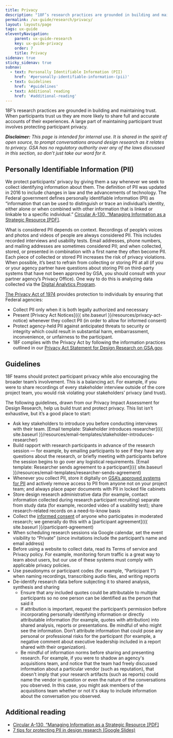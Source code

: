 ```yaml
---
title: Privacy
description: "18F’s research practices are grounded in building and maintaining trust with research participants, a large part of which is protecting their privacy."
permalink: /ux-guide/research/privacy/
layout: layouts/page
tags: ux-guide
eleventyNavigation: 
    parent: ux-guide-research
    key: ux-guide-privacy
    order: 7
    title: Privacy
sidenav: true
sticky_sidenav: true
subnav:
  - text: Personally Identifiable Information (PII)
    href: '#personally-identifiable-information-(pii)'
  - text: Guidelines
    href: '#guidelines'
  - text: Additional reading
    href: '#additional-reading'
---
```


18F’s research practices are grounded in building and maintaining trust.  When participants trust us they are more likely to share full and accurate accounts of their experiences. A large part of maintaining participant trust involves protecting participant privacy.

***Disclaimer:*** *This page is intended for internal use. It is shared in the spirit of open source, to prompt conversations around design research as it relates to privacy. GSA has no regulatory authority over any of the laws discussed in this section, so don’t just take our word for it.*


## Personally Identifiable Information (PII)

We protect participants’ privacy by giving them a say whenever we seek to collect identifying information about them. The definition of PII was updated in 2016 to include changes in law and the advancements of technology. The Federal government defines personally identifiable information (PII) as “information that can be used to distinguish or trace an individual’s identity, either alone or when combined with other information that is linked or linkable to a specific individual.” [Circular A-130, “Managing Information as a Strategic Resource [PDF]](https://obamawhitehouse.archives.gov/sites/default/files/omb/assets/OMB/circulars/a130/a130revised.pdf).

What is considered PII depends on context. Recordings of people’s voices and photos and videos of people are always considered PII. This includes recorded interviews and usability tests. Email addresses, phone numbers, and mailing addresses are sometimes considered PII; and when collected, stored, or presented in combination with a first name they often become PII.
Each piece of collected or stored PII increases the risk of privacy violations. When possible, it’s best to refrain from collecting or storing PII at all (if you or your agency partner have questions about storing PII on third-party systems that have not been approved by GSA, you should consult with your partner agency’s Privacy Office). One way to do this is analyzing data collected via the [Digital Analytics Program](https://digital.gov/dap/).

[The Privacy Act of 1974](https://www.justice.gov/opcl/privacy-act-1974) provides protection to individuals by ensuring that Federal agencies:

- Collect PII only when it is both legally authorized and necessary
- Present [Privacy Act Notices]({{ site.baseurl }}/resources/privacy-act-notice) whenever they collect PII (in order to allow for informed consent)
- Protect agency-held PII against anticipated threats to security or integrity which could result in substantial harm, embarrassment, inconvenience, or unfairness to the participant.
- 18F complies with the Privacy Act by following the information practices outlined in our [Privacy Act Statement for Design Research on GSA.gov](https://www.gsa.gov/reference/gsa-privacy-program/privacy-act-statement-for-design-research).

## Guidelines

18F teams should protect participant privacy while also encouraging the broader team’s involvement. This is a balancing act. For example, if you were to share recordings of every stakeholder interview outside of the core project team, you would risk violating your stakeholders’ privacy (and trust).

The following guidelines, drawn from our Privacy Impact Assessment for Design Research, help us build trust and protect privacy. This list isn’t exhaustive, but it’s a good place to start:

- Ask key stakeholders to introduce you before conducting interviews with their team. [Email template: Stakeholder introduces researcher]({{ site.baseurl }}/resources/email-templates/stakeholder-introduces-researcher)
- Build rapport with research participants in advance of the research session — for example, by emailing participants to see if they have any questions about the research, or briefly meeting with participants before the session begins to go over any logistical requirements. [Email template: Researcher sends agreement to a participant]({{ site.baseurl }}/resources/email-templates/researcher-sends-agreement)
- Whenever you collect PII, store it digitally on [GSA’s approved systems for PII](https://www.gsa.gov/reference/gsa-privacy-program/systems-of-records-privacy-act/system-of-records-notices-sorns-privacy-act) and actively remove access to PII from anyone not on your project team; and always place paper documents with PII in locked file cabinets
- Store design research administrative data (for example, contact information collected during research participant recruiting) separate from study data (for example, recorded video of a usability test); share research-related records on a need-to-know basis
- Collect the [informed consent]({{site.baseurl}}/research/do/#getting-informed-consent) of anyone who participates in moderated research; we generally do this with a [participant agreement]({{ site.baseurl }}/participant-agreement)
- When scheduling research sessions via Google calendar, set the event visibility to “Private” (since invitations include the participant’s name and email address)
- Before using a website to collect data, read its Terms of service and Privacy policy. For example, monitoring forum traffic is a great way to learn about users, but our use of these systems must comply with applicable privacy policies.
- Use pseudonyms or participant codes (for example, “Participant 1”) when naming recordings, transcribing audio files, and writing reports
- De-identify research data before subjecting it to shared analysis, synthesis and sharing
  - Ensure that any included quotes could be attributable to multiple participants so no one person can be identified as the person that said it
  - If attribution is important, request the participant’s permission before incorporating personally identifying information or directly attributable information (for example, quotes with attribution) into shared analysis, reports or presentations. Be mindful of who might see the information. Don’t attribute information that could pose any personal or professional risks for the participant (for example, a negative comment about executive leadership included in a report shared with their organization).
  - Be mindful of information norms before sharing and presenting research. For example, if you were to shadow an agency's acquisitions team, and notice that the team had freely discussed information about a particular vendor (such as reputation), that doesn't imply that your research artifacts (such as reports) could name the vendor in question or even the nature of the conversations you observed. In this case, you might ask members of the acquisitions team whether or not it's okay to include information about the conversation you observed.

## Additional reading

- [Circular A-130, “Managing Information as a Strategic Resource [PDF]](https://obamawhitehouse.archives.gov/sites/default/files/omb/assets/OMB/circulars/a130/a130revised.pdf)
- [7 tips for protecting PII in design research (Google Slides)](https://drive.google.com/a/gsa.gov/open?id=1MM6tNlFc-Iwgw_cCUw_0KS8oQMS-FEN7sYftPQLmLAg)
